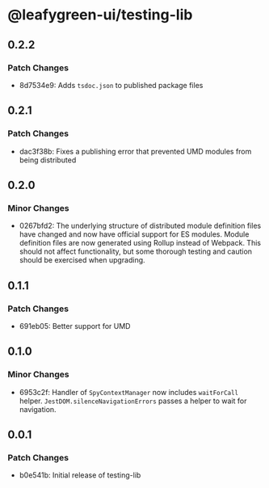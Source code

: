 # @leafygreen-ui/testing-lib

## 0.2.2

### Patch Changes

- 8d7534e9: Adds `tsdoc.json` to published package files

## 0.2.1

### Patch Changes

- dac3f38b: Fixes a publishing error that prevented UMD modules from being distributed

## 0.2.0

### Minor Changes

- 0267bfd2: The underlying structure of distributed module definition files have changed and now have official support for ES modules. Module definition files are now generated using Rollup instead of Webpack. This should not affect functionality, but some thorough testing and caution should be exercised when upgrading.

## 0.1.1

### Patch Changes

- 691eb05: Better support for UMD

## 0.1.0

### Minor Changes

- 6953c2f: Handler of `SpyContextManager` now includes `waitForCall` helper. `JestDOM.silenceNavigationErrors` passes a helper to wait for navigation.

## 0.0.1

### Patch Changes

- b0e541b: Initial release of testing-lib
